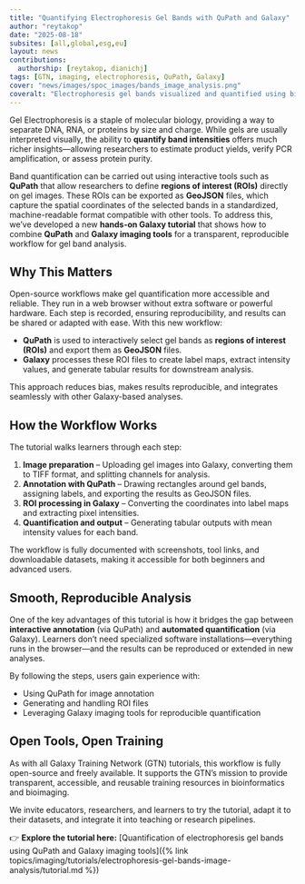 ```yaml
---
title: "Quantifying Electrophoresis Gel Bands with QuPath and Galaxy"
author: "reytakop"
date: "2025-08-18"
subsites: [all,global,esg,eu]
layout: news
contributions:
  authorship: [reytakop, dianichj]
tags: [GTN, imaging, electrophoresis, QuPath, Galaxy]
cover: "news/images/spoc_images/bands_image_analysis.png"
coveralt: "Electrophoresis gel bands visualized and quantified using bioimaging workflows"
---
```


Gel Electrophoresis is a staple of molecular biology, providing a way to separate DNA, RNA, or proteins by size and charge. While gels are usually interpreted visually, the ability to **quantify band intensities** offers much richer insights—allowing researchers to estimate product yields, verify PCR amplification, or assess protein purity.

Band quantification can be carried out using interactive tools such as **QuPath** that allow researchers to define **regions of interest (ROIs)** directly on gel images. These ROIs can be exported as **GeoJSON** files, which capture the spatial coordinates of the selected bands in a standardized, machine-readable format compatible with other tools. To address this, we’ve developed a new **hands-on Galaxy tutorial** that shows how to combine **QuPath** and **Galaxy imaging tools** for a transparent, reproducible workflow for gel band analysis.

## Why This Matters
Open-source workflows make gel quantification more accessible and reliable. They run in a web browser without extra software or powerful hardware. Each step is recorded, ensuring reproducibility, and results can be shared or adapted with ease.
With this new workflow:

- **QuPath** is used to interactively select gel bands as **regions of interest (ROIs)** and export them as **GeoJSON** files.
- **Galaxy** processes these ROI files to create label maps, extract intensity values, and generate tabular results for downstream analysis.

This approach reduces bias, makes results reproducible, and integrates seamlessly with other Galaxy-based analyses.

## How the Workflow Works

The tutorial walks learners through each step:

1. **Image preparation** – Uploading gel images into Galaxy, converting them to TIFF format, and splitting channels for analysis.  
2. **Annotation with QuPath** – Drawing rectangles around gel bands, assigning labels, and exporting the results as GeoJSON files.  
3. **ROI processing in Galaxy** – Converting the coordinates into label maps and extracting pixel intensities.  
4. **Quantification and output** – Generating tabular outputs with mean intensity values for each band.  

The workflow is fully documented with screenshots, tool links, and downloadable datasets, making it accessible for both beginners and advanced users.

## Smooth, Reproducible Analysis

One of the key advantages of this tutorial is how it bridges the gap between **interactive annotation** (via QuPath) and **automated quantification** (via Galaxy). Learners don’t need specialized software installations—everything runs in the browser—and the results can be reproduced or extended in new analyses.

By following the steps, users gain experience with:  
- Using QuPath for image annotation  
- Generating and handling ROI files  
- Leveraging Galaxy imaging tools for reproducible quantification  

## Open Tools, Open Training

As with all Galaxy Training Network (GTN) tutorials, this workflow is fully open-source and freely available. It supports the GTN’s mission to provide transparent, accessible, and reusable training resources in bioinformatics and bioimaging.

We invite educators, researchers, and learners to try the tutorial, adapt it to their datasets, and integrate it into teaching or research pipelines.

👉 **Explore the tutorial here:** [Quantification of electrophoresis gel bands using QuPath and Galaxy imaging tools]({% link topics/imaging/tutorials/electrophoresis-gel-bands-image-analysis/tutorial.md %})
